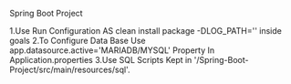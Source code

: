 Spring Boot Project

1.Use Run Configuration AS clean install package -DLOG_PATH='<YOUR CUSTOM LOG PATH>' inside goals
2.To Configure Data Base Use app.datasource.active='MARIADB/MYSQL' Property In Application.properties
3.Use SQL Scripts Kept in '/Spring-Boot-Project/src/main/resources/sql'.
